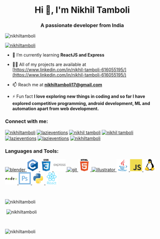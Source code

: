 <h1 align="center">Hi 👋, I'm Nikhil Tamboli</h1>
<h3 align="center">A passionate developer from India</h3>

<p align="left"> <img src="https://komarev.com/ghpvc/?username=nikhiltamboli&label=Profile%20views&color=0e75b6&style=flat" alt="nikhiltamboli" /> </p>

<p align="left"> <a href="https://github.com/ryo-ma/github-profile-trophy"><img src="https://github-profile-trophy.vercel.app/?username=nikhiltamboli" alt="nikhiltamboli" /></a> </p>

- 🌱 I’m currently learning **ReactJS and Express**

- 👨‍💻 All of my projects are available at [https://www.linkedin.com/in/nikhil-tamboli-616055195/](https://www.linkedin.com/in/nikhil-tamboli-616055195/)

- 📫 Reach me at **nikhiltamboli17@gmail.com**

- ⚡ Fun fact **I love exploring new things in coding and so far I have explored competitive programming, android development, ML and automation apart from web development.**

<h3 align="left">Connect with me:</h3>
<p align="left">
<a href="https://dev.to/nikhiltamboli" target="blank"><img align="center" src="https://raw.githubusercontent.com/rahuldkjain/github-profile-readme-generator/master/src/images/icons/Social/devto.svg" alt="nikhiltamboli" height="30" width="40" /></a>
<a href="https://twitter.com/lazieventions" target="blank"><img align="center" src="https://raw.githubusercontent.com/rahuldkjain/github-profile-readme-generator/master/src/images/icons/Social/twitter.svg" alt="lazieventions" height="30" width="40" /></a>
<a href="https://www.linkedin.com/in/nikhil-tamboli-616055195/" target="blank"><img align="center" src="https://raw.githubusercontent.com/rahuldkjain/github-profile-readme-generator/master/src/images/icons/Social/linked-in-alt.svg" alt="nikhil tamboli" height="30" width="40" /></a>
<a href="https://fb.com/nikhil tamboli" target="blank"><img align="center" src="https://raw.githubusercontent.com/rahuldkjain/github-profile-readme-generator/master/src/images/icons/Social/facebook.svg" alt="nikhil tamboli" height="30" width="40" /></a>
<a href="https://instagram.com/lazieventions" target="blank"><img align="center" src="https://raw.githubusercontent.com/rahuldkjain/github-profile-readme-generator/master/src/images/icons/Social/instagram.svg" alt="lazieventions" height="30" width="40" /></a>
<a href="https://www.youtube.com/c/lazieventions" target="blank"><img align="center" src="https://raw.githubusercontent.com/rahuldkjain/github-profile-readme-generator/master/src/images/icons/Social/youtube.svg" alt="lazieventions" height="30" width="40" /></a>
<a href="https://www.codechef.com/users/nikhiltamboli" target="blank"><img align="center" src="https://cdn.jsdelivr.net/npm/simple-icons@3.1.0/icons/codechef.svg" alt="nikhiltamboli" height="30" width="40" /></a>
</p>

<h3 align="left">Languages and Tools:</h3>
<p align="left"> <a href="https://www.blender.org/" target="_blank" rel="noreferrer"> <img src="https://download.blender.org/branding/community/blender_community_badge_white.svg" alt="blender" width="40" height="40"/> </a> <a href="https://www.cprogramming.com/" target="_blank" rel="noreferrer"> <img src="https://raw.githubusercontent.com/devicons/devicon/master/icons/c/c-original.svg" alt="c" width="40" height="40"/> </a> <a href="https://www.w3schools.com/css/" target="_blank" rel="noreferrer"> <img src="https://raw.githubusercontent.com/devicons/devicon/master/icons/css3/css3-original-wordmark.svg" alt="css3" width="40" height="40"/> </a> <a href="https://expressjs.com" target="_blank" rel="noreferrer"> <img src="https://raw.githubusercontent.com/devicons/devicon/master/icons/express/express-original-wordmark.svg" alt="express" width="40" height="40"/> </a> <a href="https://git-scm.com/" target="_blank" rel="noreferrer"> <img src="https://www.vectorlogo.zone/logos/git-scm/git-scm-icon.svg" alt="git" width="40" height="40"/> </a> <a href="https://www.w3.org/html/" target="_blank" rel="noreferrer"> <img src="https://raw.githubusercontent.com/devicons/devicon/master/icons/html5/html5-original-wordmark.svg" alt="html5" width="40" height="40"/> </a> <a href="https://www.adobe.com/in/products/illustrator.html" target="_blank" rel="noreferrer"> <img src="https://www.vectorlogo.zone/logos/adobe_illustrator/adobe_illustrator-icon.svg" alt="illustrator" width="40" height="40"/> </a> <a href="https://www.java.com" target="_blank" rel="noreferrer"> <img src="https://raw.githubusercontent.com/devicons/devicon/master/icons/java/java-original.svg" alt="java" width="40" height="40"/> </a> <a href="https://developer.mozilla.org/en-US/docs/Web/JavaScript" target="_blank" rel="noreferrer"> <img src="https://raw.githubusercontent.com/devicons/devicon/master/icons/javascript/javascript-original.svg" alt="javascript" width="40" height="40"/> </a> <a href="https://www.linux.org/" target="_blank" rel="noreferrer"> <img src="https://raw.githubusercontent.com/devicons/devicon/master/icons/linux/linux-original.svg" alt="linux" width="40" height="40"/> </a> <a href="https://nodejs.org" target="_blank" rel="noreferrer"> <img src="https://raw.githubusercontent.com/devicons/devicon/master/icons/nodejs/nodejs-original-wordmark.svg" alt="nodejs" width="40" height="40"/> </a> <a href="https://www.photoshop.com/en" target="_blank" rel="noreferrer"> <img src="https://raw.githubusercontent.com/devicons/devicon/master/icons/photoshop/photoshop-line.svg" alt="photoshop" width="40" height="40"/> </a> <a href="https://www.python.org" target="_blank" rel="noreferrer"> <img src="https://raw.githubusercontent.com/devicons/devicon/master/icons/python/python-original.svg" alt="python" width="40" height="40"/> </a> <a href="https://reactjs.org/" target="_blank" rel="noreferrer"> <img src="https://raw.githubusercontent.com/devicons/devicon/master/icons/react/react-original-wordmark.svg" alt="react" width="40" height="40"/> </a> </p>

<br>
<p><img align="left" src="https://github-readme-stats.vercel.app/api/top-langs?username=nikhiltamboli&show_icons=true&locale=en&layout=compact" alt="nikhiltamboli" /></p>
<br>
<p>&nbsp;<img align="center" src="https://github-readme-stats.vercel.app/api?username=nikhiltamboli&show_icons=true&locale=en" alt="nikhiltamboli" /></p>
<br>
<p><img align="center" src="https://github-readme-streak-stats.herokuapp.com/?user=nikhiltamboli&" alt="nikhiltamboli" /></p>
